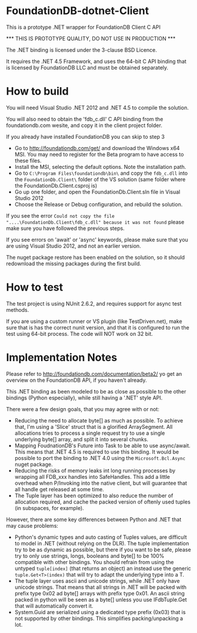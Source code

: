 FoundationDB-dotnet-Client
==========================

This is a prototype .NET wrapper for FoundationDB Client C API

*** THIS IS PROTOTYPE QUALITY, DO NOT USE IN PRODUCTION ***

The .NET binding is licensed under the 3-clause BSD Licence. 

It requires the .NET 4.5 Framework, and uses the 64-bit C API binding that is licensed by FoundationDB LLC and must be obtained separately.

How to build
============

You will need Visual Studio .NET 2012 and .NET 4.5 to compile the solution.

You will also need to obtain the 'fdb_c.dll' C API binding from the foundationdb.com wesite, and copy it in the client project folder.

If you already have installed FoundationDB you can skip to step 3

* Go to http://foundationdb.com/get/ and download the Windows x64 MSI. You may need to register for the Beta program to have access to these files.
* Install the MSI, selecting the default options. Note the installation path.
* Go to `C:\Program Files\foundationdb\bin\` and copy the `fdb_c.dll` into the `FoundationDb.Client\` folder of the VS solution (same folder where the FoundationDb.Client.csproj is)
* Go up one folder, and open the FoundationDb.Client.sln file in Visual Studio 2012
* Choose the Release or Debug configuration, and rebuild the solution.

If you see the error `Could not copy the file "....\FoundationDb.Client\fdb_c.dll" because it was not found` please make sure you have followed the previous steps.

If you see errors on 'await' or 'async' keywords, please make sure that you are using Visual Studio 2012, and not an earlier version.

The nuget package restore has been enabled on the solution, so it should redownload the missing packages during the first build.

How to test
===========

The test project is using NUnit 2.6.2, and requires support for async test methods.

If you are using a custom runner or VS plugin (like TestDriven.net), make sure that is has the correct nunit version, and that it is configured to run the test using 64-bit process. The code will NOT work on 32 bit.

Implementation Notes
====================

Please refer to http://foundationdb.com/documentation/beta2/ yo get an overview on the FoundationDB API, if you haven't already.

This .NET binding as been modeled to be as close as possible to the other bindings (Python especially), while still having a '.NET' style API. 

There were a few design goals, that you may agree with or not:
* Reducing the need to allocate byte[] as much as possible. To achieve that, I'm using a 'Slice' struct that is a glorified ArraySegment<byte>. All allocations tries to process a single request try to use a single underlying byte[] array, and split it into several chunks.
* Mapping FoudnationDB's Future into Task<T> to be able to use async/await. This means that .NET 4.5 is required to use this binding. It would be possible to port the binding to .NET 4.0 using the `Microsoft.Bcl.Async` nuget package.
* Reducing the risks of memory leaks int long running processes by wrapping all FDB_xxx handles into SafeHandles. This add a little overhead when P/Invoking into the native client, but will guarantee that all handle get released at some time.
* The Tuple layer has been optimized to also reduce the number of allocation required, and cache the packed version of oftenly used tuples (in subspaces, for example).

However, there are some key differences between Python and .NET that may cause problems:
* Python's dynamic types and auto casting of Tuples values, are difficult to model in .NET (without relying on the DLR). The tuple implementation try to be as dynamic as possible, but there if you want to be safe, please try to only use strings, longs, booleans and byte[] to be 100% compatible with other bindings. You should refrain from using the untyped `tuple[index]` (that returns an object) an instead use the generic `tuple.Get<T>(index)` that will try to adapt the underlying type into a T.
* The tuple layer uses ascii and unicode strings, while .NET only have unicode strings. That means that all strings in .NET will be packed with prefix type 0x02 ad byte[] arrays with prefix type 0x01. An ascii string packed in python will be seen as a byte[] unless you use  IFdbTuple.Get<string> that will automatically convert it.
* System.Guid are serialized using a dedicated type prefix (0x03) that is not supported by other bindings. This simplifies packing/unpacking a lot.

